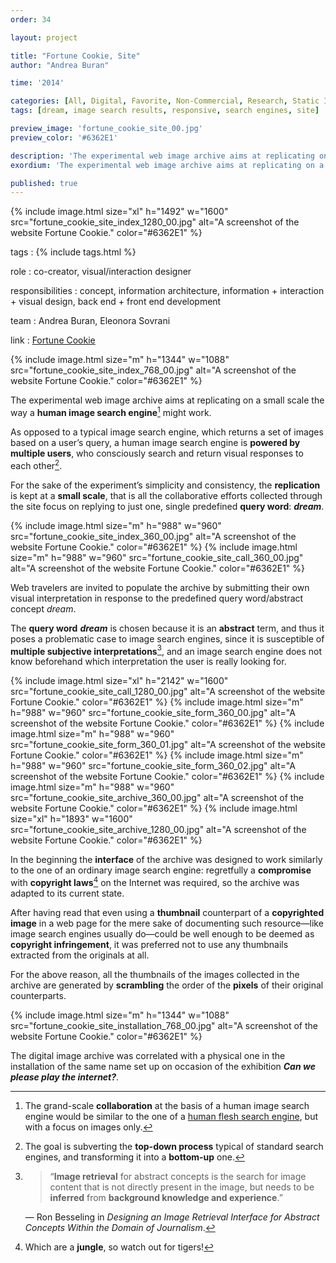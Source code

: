 ```yaml
---
order: 34

layout: project

title: "Fortune Cookie, Site"
author: "Andrea Buran"

time: '2014'

categories: [All, Digital, Favorite, Non-Commercial, Research, Static Image]
tags: [dream, image search results, responsive, search engines, site]

preview_image: 'fortune_cookie_site_00.jpg'
preview_color: '#6362E1'

description: 'The experimental web image archive aims at replicating on a small scale the way a human image search engine might work.'
exordium: 'The experimental web image archive aims at replicating on a small scale the way a human image search engine might work.'

published: true
---
```


<div class="figures">
    {% include image.html
        size="xl"
        h="1492" w="1600"
        src="fortune_cookie_site_index_1280_00.jpg"
        alt="A screenshot of the website Fortune Cookie."
        color="#6362E1"
    %}
</div>

tags
: {% include tags.html %}

role
: co-creator, visual/interaction designer

responsibilities
: concept, information architecture, information + interaction + visual design, back end + front end development

team
: Andrea Buran, Eleonora Sovrani

link
: [Fortune Cookie](http://fortune-cookie.andreaburan.com/ "Fortune Cookie site")

<div class="figures">
    {% include image.html
        size="m"
        h="1344" w="1088"
        src="fortune_cookie_site_index_768_00.jpg"
        alt="A screenshot of the website Fortune Cookie."
        color="#6362E1"
    %}
</div>

The experimental web image archive aims at replicating on a small scale the way a **human image search engine**[^flesh] might work.

As opposed to a typical image search engine, which returns a set of images based on a user’s query, a human image search engine is **powered by multiple users**, who consciously search and return visual responses to each other[^process].

For the sake of the experiment’s simplicity and consistency, the **replication** is kept at a **small scale**, that is all the collaborative efforts collected through the site focus on replying to just one, single predefined **query word**: ***dream***.

<div class="figures">
    {% include image.html
        size="m"
        h="988" w="960"
        src="fortune_cookie_site_index_360_00.jpg"
        alt="A screenshot of the website Fortune Cookie."
        color="#6362E1"
    %}
    {% include image.html
        size="m"
        h="988" w="960"
        src="fortune_cookie_site_call_360_00.jpg"
        alt="A screenshot of the website Fortune Cookie."
        color="#6362E1"
    %}
</div>

Web travelers are invited to populate the archive by submitting their own visual interpretation in response to the predefined query word/abstract concept *dream*.

The **query word** ***dream*** is chosen because it is an **abstract** term, and thus it poses a problematic case to image search engines, since it is susceptible of **multiple subjective interpretations**[^retrieval], and an image search engine does not know beforehand which interpretation the user is really looking for.

<div class="figures">
    {% include image.html
        size="xl"
        h="2142" w="1600"
        src="fortune_cookie_site_call_1280_00.jpg"
        alt="A screenshot of the website Fortune Cookie."
        color="#6362E1"
    %}
    {% include image.html
        size="m"
        h="988" w="960"
        src="fortune_cookie_site_form_360_00.jpg"
        alt="A screenshot of the website Fortune Cookie."
        color="#6362E1"
    %}
    {% include image.html
        size="m"
        h="988" w="960"
        src="fortune_cookie_site_form_360_01.jpg"
        alt="A screenshot of the website Fortune Cookie."
        color="#6362E1"
    %}
    {% include image.html
        size="m"
        h="988" w="960"
        src="fortune_cookie_site_form_360_02.jpg"
        alt="A screenshot of the website Fortune Cookie."
        color="#6362E1"
    %}
    {% include image.html
        size="m"
        h="988" w="960"
        src="fortune_cookie_site_archive_360_00.jpg"
        alt="A screenshot of the website Fortune Cookie."
        color="#6362E1"
    %}
    {% include image.html
        size="xl"
        h="1893" w="1600"
        src="fortune_cookie_site_archive_1280_00.jpg"
        alt="A screenshot of the website Fortune Cookie."
        color="#6362E1"
    %}
</div>

In the beginning the **interface** of the archive was designed to work similarly to the one of an ordinary image search engine: regretfully a **compromise** with **copyright laws**[^laws] on the Internet was required, so the archive was adapted to its current state.

After having read that even using a **thumbnail** counterpart of a **copyrighted image** in a web page for the mere sake of documenting such resource—like image search engines usually do—could be well enough to be deemed as **copyright infringement**, it was preferred not to use any thumbnails extracted from the originals at all.

For the above reason, all the thumbnails of the images collected in the archive are generated by **scrambling** the order of the **pixels** of their original counterparts.

<div class="figures">
    {% include image.html
        size="m"
        h="1344" w="1088"
        src="fortune_cookie_site_installation_768_00.jpg"
        alt="A screenshot of the website Fortune Cookie."
        color="#6362E1"
    %}
</div>

The digital image archive was correlated with a physical one in the installation of the same name set up on occasion of the exhibition ***Can we please play the internet?***.

[^flesh]: The grand-scale **collaboration** at the basis of a human image search engine would be similar to the one of a [human flesh search engine](http://en.wikipedia.org/wiki/Human_flesh_search_engine "Human flesh search engine on Wikipedia"), but with a focus on images only.

[^process]: The goal is subverting the **top-down process** typical of standard search engines, and transforming it into a **bottom-up** one.

[^retrieval]: > “**Image retrieval** for abstract concepts is the search for image content that is not directly present in the image, but needs to be **inferred** from **background knowledge and experience**.”

    — Ron Besseling in *Designing an Image Retrieval Interface for Abstract Concepts Within the Domain of Journalism*.

[^laws]: Which are a **jungle**, so watch out for tigers!
